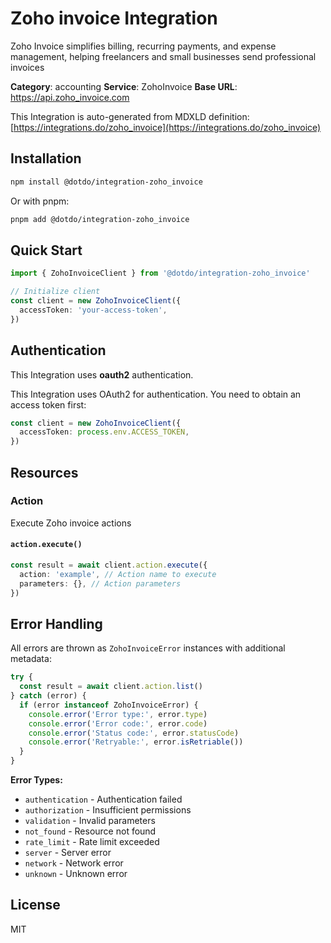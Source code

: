 # Zoho invoice Integration

Zoho Invoice simplifies billing, recurring payments, and expense management, helping freelancers and small businesses send professional invoices

**Category**: accounting
**Service**: ZohoInvoice
**Base URL**: https://api.zoho_invoice.com

This Integration is auto-generated from MDXLD definition: [https://integrations.do/zoho_invoice](https://integrations.do/zoho_invoice)

## Installation

```bash
npm install @dotdo/integration-zoho_invoice
```

Or with pnpm:

```bash
pnpm add @dotdo/integration-zoho_invoice
```

## Quick Start

```typescript
import { ZohoInvoiceClient } from '@dotdo/integration-zoho_invoice'

// Initialize client
const client = new ZohoInvoiceClient({
  accessToken: 'your-access-token',
})
```

## Authentication

This Integration uses **oauth2** authentication.

This Integration uses OAuth2 for authentication. You need to obtain an access token first:

```typescript
const client = new ZohoInvoiceClient({
  accessToken: process.env.ACCESS_TOKEN,
})
```

## Resources

### Action

Execute Zoho invoice actions

#### `action.execute()`

```typescript
const result = await client.action.execute({
  action: 'example', // Action name to execute
  parameters: {}, // Action parameters
})
```

## Error Handling

All errors are thrown as `ZohoInvoiceError` instances with additional metadata:

```typescript
try {
  const result = await client.action.list()
} catch (error) {
  if (error instanceof ZohoInvoiceError) {
    console.error('Error type:', error.type)
    console.error('Error code:', error.code)
    console.error('Status code:', error.statusCode)
    console.error('Retryable:', error.isRetriable())
  }
}
```

**Error Types:**

- `authentication` - Authentication failed
- `authorization` - Insufficient permissions
- `validation` - Invalid parameters
- `not_found` - Resource not found
- `rate_limit` - Rate limit exceeded
- `server` - Server error
- `network` - Network error
- `unknown` - Unknown error

## License

MIT
